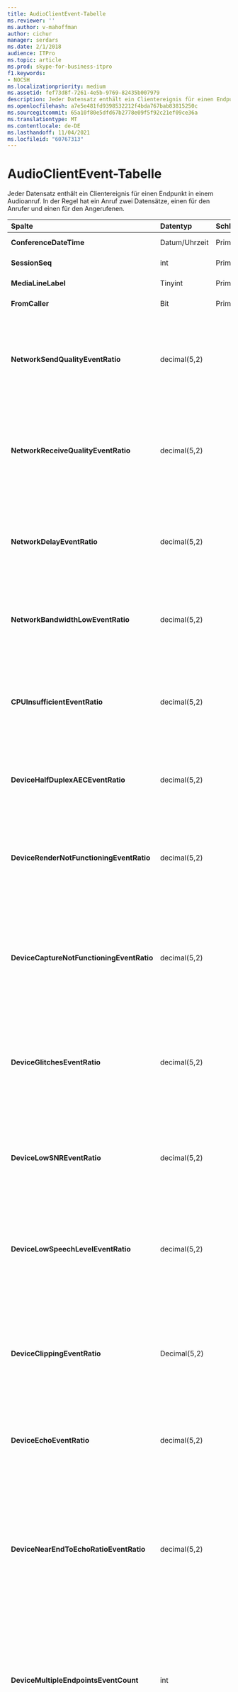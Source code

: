 ```yaml
---
title: AudioClientEvent-Tabelle
ms.reviewer: ''
ms.author: v-mahoffman
author: cichur
manager: serdars
ms.date: 2/1/2018
audience: ITPro
ms.topic: article
ms.prod: skype-for-business-itpro
f1.keywords:
- NOCSH
ms.localizationpriority: medium
ms.assetid: fef73d8f-7261-4e5b-9769-82435b007979
description: Jeder Datensatz enthält ein Clientereignis für einen Endpunkt in einem Audioanruf. In der Regel hat ein Anruf zwei Datensätze, einen für den Anrufer und einen für den Angerufenen.
ms.openlocfilehash: a7e5e481fd9398532212f4bda767bab83815250c
ms.sourcegitcommit: 65a10f80e5dfd67b2778e09f5f92c21ef09ce36a
ms.translationtype: MT
ms.contentlocale: de-DE
ms.lasthandoff: 11/04/2021
ms.locfileid: "60767313"
---
```

# <a name="audioclientevent-table"></a>AudioClientEvent-Tabelle
 
Jeder Datensatz enthält ein Clientereignis für einen Endpunkt in einem Audioanruf. In der Regel hat ein Anruf zwei Datensätze, einen für den Anrufer und einen für den Angerufenen.
  
|**Spalte**|**Datentyp**|**Schlüssel/Index**|**Details**|
|:-----|:-----|:-----|:-----|
|**ConferenceDateTime** <br/> |Datum/Uhrzeit  <br/> |Primary  <br/> |Referenziert aus der [MediaLine-Tabelle.](medialine-0.md)  <br/> |
|**SessionSeq** <br/> |int  <br/> |Primary  <br/> |Referenziert aus der [MediaLine-Tabelle.](medialine-0.md)  <br/> |
|**MediaLineLabel** <br/> |Tinyint  <br/> |Primary  <br/> |Referenziert aus der [MediaLine-Tabelle.](medialine-0.md)  <br/> |
|**FromCaller** <br/> |Bit  <br/> |Primary  <br/> |0: Daten des Angerufenen  <br/> 1: Anruferdaten  <br/> |
|**NetworkSendQualityEventRatio** <br/> |decimal(5,2)  <br/> | <br/> |Prozentsatz der Sitzung, für die das NetworkSendQuality-Ereignis für den Status "Ungültig" ausgelöst wurde.  <br/> Die Netzwerkqualität im Hinblick auf Jitter oder Paketverlust ist schwerwiegend und wirkt sich auf die Qualität der gesendeten Audiodaten aus.  <br/> |
|**NetworkReceiveQualityEventRatio** <br/> |decimal(5,2)  <br/> | <br/> |Prozentsatz der Sitzung, für die das ReceiveSendQuality-Ereignis für den Status "Ungültig" ausgelöst wurde.  <br/> Die Netzwerkqualität im Hinblick auf Jitter oder Paketverlust ist schwerwiegend und wirkt sich auf die Qualität der empfangenen Audiodaten aus.  <br/> |
|**NetworkDelayEventRatio** <br/> |decimal(5,2)  <br/> | <br/> |Prozentsatz der Sitzung, für die das Verzögerungsereignis für den Status "Ungültig" ausgelöst wurde. Die Netzwerklatenz ist schwerwiegend und wirkt sich auf die Benutzererfahrung aus, indem die interaktive Kommunikation verhindert wird.  <br/> |
|**NetworkBandwidthLowEventRatio** <br/> |decimal(5,2)  <br/> | <br/> |Prozentsatz der Sitzung, in der das LowBandwidth-Ereignis für den Status "Ungültig" ausgelöst wurde. Die verfügbare Bandbreite reicht für eine akzeptable Spracherfahrung nicht aus.  <br/> |
|**CPUInsufficientEventRatio** <br/> |decimal(5,2)  <br/> | <br/> |Prozentsatz der Sitzung, für die das unzureichende CPU-Ereignis für den Zustand "Ungültig" ausgelöst wurde. Es gibt unzureichende CPU-Zyklen für die Verarbeitung mit den aktuellen Verwendeten Modalitäten und Anwendungen. Dies führt zu Beeinträchtigungen beim Audiokanal.  <br/> |
|**DeviceHalfDuplexAECEventRatio** <br/> |decimal(5,2)  <br/> | <br/> |Prozentsatz der Sitzung, in der das DeviceHalfDuplexAEC-Ereignis für den Status "Ungültig" ausgelöst wurde. Um Echo zu verhindern, ist das System halbduplex.  <br/> |
|**DeviceRenderNotFunctioningEventRatio** <br/> |decimal(5,2)  <br/> | <br/> |Prozentsatz der Sitzung, in der das DeviceRenderNotFunctioning-Ereignis für den Zustand "Ungültig" ausgelöst wurde. Das derzeit für die Sitzung verwendete Rendergerät funktioniert nicht ordnungsgemäß. Dies kann unidirektionale Audioprobleme verursachen.  <br/> |
|**DeviceCaptureNotFunctioningEventRatio** <br/> |decimal(5,2)  <br/> | <br/> |Prozentsatz der Sitzung, in der das DeviceCaptureNotFunctioning-Ereignis für den Status "Ungültig" ausgelöst wurde. Das aufnahmegerät, das derzeit für die Sitzung verwendet wird, funktioniert nicht ordnungsgemäß. Dies kann unidirektionale Audioprobleme verursachen.  <br/> |
|**DeviceGlitchesEventRatio** <br/> |decimal(5,2)  <br/> | <br/> |Prozentsatz der Sitzung, für die das DeviceGlitches-Ereignis für den Status "Ungültig" ausgelöst wurde. Es gibt schwerwiegende Störungen beim Rendern von Audio, was zu Verzerrung führt. Diese Störungen können durch Treiberprobleme, verzögerte Prozeduraufrufe (DPC) (Treiber) und eine hohe CPU-Auslastung verursacht werden.  <br/> |
|**DeviceLowSNREventRatio** <br/> |decimal(5,2)  <br/> | <br/> |Prozentsatz der Sitzung, in der das DeviceLowSNR-Ereignis für den Status "Ungültig" ausgelöst wurde. Die Aufnahmequalität ist sehr schlecht, entweder sehr laut oder der Benutzer spricht zu weit vom Mikrofon weg. Dies führt zu Verzerrung.  <br/> |
|**DeviceLowSpeechLevelEventRatio** <br/> |decimal(5,2)  <br/> | <br/> |Prozentsatz der Sitzung, in der das DeviceLowSpeechLevel-Ereignis für den Status "Ungültig" ausgelöst wurde. Die Sprachstufe des Benutzers ist zu niedrig, und das System kann sie nicht weiter erhöhen. Dies kann entweder zu Verzerrung führen oder als unidirektionales Audio wahrgenommen werden.  <br/> |
|**DeviceClippingEventRatio** <br/> |Decimal(5,2)  <br/> | <br/> |Prozentsatz der Sitzung, in der das DeviceClipping-Ereignis für den Status "Ungültig" ausgelöst wurde.  <br/> Wenn die Fast-End-Spracherkennung das Mikrofon einklammert, hört far-end Verzerrung aufgrund des Zuschneidens. Es ist wichtig, dass Sie nah am Ende keine Mikrofonbeschneidung verwenden.  <br/> |
|**DeviceEchoEventRatio** <br/> |decimal(5,2)  <br/> | <br/> |Prozentsatz der Sitzung, in der das DeviceEchoEvent-Ereignis für den Status "Ungültig" ausgelöst wurde. Gerät oder Setup verursacht Echo, das über die Fähigkeit des Systems zum Ausgleich hinausgeht.  <br/> |
|**DeviceNearEndToEchoRatioEventRatio** <br/> |decimal(5,2)  <br/> | <br/> |Prozentsatz der Sitzung, in der das DeviceNearEndToEchoRatio-Ereignis für den Zustand "Schlecht" ausgelöst wurde. Die Spracherkennung des Benutzers ist zu niedrig im Vergleich zu dem erfassten Echo, was sich auf die Benutzerfreundlichkeit auswirkt, da es die Unterbrechung eines Benutzers einschränkt. Reduzieren Sie die Lautstärke des Lautsprechers, verschieben Sie das Mikrofon näher an den Talker.  <br/> |
|**DeviceMultipleEndpointsEventCount** <br/> |int  <br/> ||Gibt an, wie oft während der Sitzung das DeviceMultipleEndpoints-Ereignis für den Zustand "Ungültig" ausgelöst wurde. Es wurden mehrere Audioendpunkte in derselben Sitzung erkannt, und das System verfügt über einen Ausfall, indem die Renderlautstärke reduziert wird.  <br/> |
|**DeviceHowlingEventCount** <br/> |int  <br/> | <br/> |Gibt an, wie oft während der Sitzung das DeviceHowlingEvent-Ereignis für den Status "Ungültig" ausgelöst wurde. Audiofeedbackschleife erkannt (verursacht durch mehrere Endpunkte, die den Audiopfad teilen).  <br/> |
|**DeviceRenderZeroVolumeEventRatio** <br/> |decimal(5,2)  <br/> ||Prozentsatz der Sitzung, für die das DeviceRenderZeroVolume-Ereignis ausgelöst wurde, da es sich im Zustand "Schlecht" befindet. Das Rendergerät wurde auf null Volume festgelegt.  <br/> Diese Spalte wurde in Microsoft Lync Server 2013 eingeführt.  <br/> |
|**DeviceRenderMuteEventRatio** <br/> |decimal(5,2)  <br/> ||Prozentsatz der Sitzung, für die das DeviceRenderMute-Ereignis ausgelöst wurde, um sich im Zustand "Schlecht" zu befinden. Das Rendergerät wurde stummgeschaltet.  <br/> Diese Spalte wurde in Microsoft Lync Server 2013 eingeführt.  <br/> |
   


